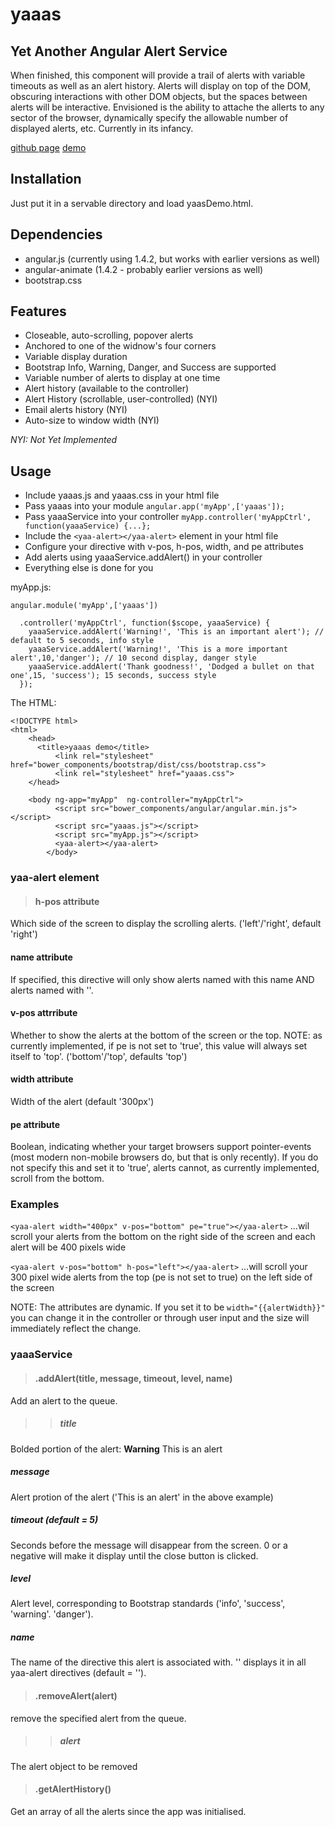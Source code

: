 yaaas
=====

## Yet Another Angular Alert Service

When finished, this component will provide a trail of alerts with variable timeouts as well as an alert history.  Alerts will display on top of the DOM, obscuring interactions with other DOM objects, but the spaces between alerts will be interactive. Envisioned is the ability to attache the allerts to any sector of the browser, dynamically specify the allowable number of displayed alerts, etc.  Currently in its infancy.

[github page](http://beartums.github.io/yaaas)
[demo](http://beartums.github.io/yaaas/yaaasDemo.html)

## Installation
Just put it in a servable directory and load yaasDemo.html.

## Dependencies
* angular.js (currently using 1.4.2, but works with earlier versions as well)
* angular-animate (1.4.2 - probably earlier versions as well)
* bootstrap.css

## Features
* Closeable, auto-scrolling, popover alerts
* Anchored to one of the widnow's four corners
* Variable display duration
* Bootstrap Info, Warning, Danger, and Success are supported
* Variable number of alerts to display at one time
* Alert history (available to the controller)
* Alert History (scrollable, user-controlled)  (NYI)
* Email alerts history (NYI)
* Auto-size to window width (NYI)

*NYI: Not Yet Implemented*

## Usage
* Include yaaas.js and yaaas.css in your html file
* Pass yaaas into your module
`angular.app('myApp',['yaaas']);`
* Pass yaaaService into your controller
`myApp.controller('myAppCtrl', function(yaaaService) {...};`
* Include the `<yaa-alert></yaa-alert>` element in your html file
* Configure your <yaa-alert> directive with v-pos, h-pos, width, and pe attributes
* Add alerts using yaaaService.addAlert() in your controller
* Everything else is done for you

myApp.js:
```
angular.module('myApp',['yaaas'])

  .controller('myAppCtrl', function($scope, yaaaService) {
    yaaaService.addAlert('Warning!', 'This is an important alert'); // default to 5 seconds, info style
    yaaaService.addAlert('Warning!', 'This is a more important alert',10,'danger'); // 10 second display, danger style
    yaaaService.addAlert('Thank goodness!', 'Dodged a bullet on that one',15, 'success'); 15 seconds, success style
  });
```

The HTML:
```
<!DOCTYPE html>
<html>
	<head>
  	  <title>yaaas demo</title>
    	  <link rel="stylesheet" href="bower_components/bootstrap/dist/css/bootstrap.css">
    	  <link rel="stylesheet" href="yaaas.css">
	</head>

	<body ng-app="myApp"  ng-controller="myAppCtrl">
          <script src="bower_components/angular/angular.min.js"></script>
          <script src="yaaas.js"></script>
          <script src="myApp.js"></script>
          <yaa-alert></yaa-alert>
        </body> 
```

### yaa-alert element
>#### **h-pos** attribute
Which side of the screen to display the scrolling alerts. ('left'/'right', default 'right') 
#### **name** attribute
If specified, this directive will only show alerts named with this name AND alerts named with ''.
#### **v-pos** attrribute
Whether to show the alerts at the bottom of the screen or the top.  NOTE: as currently 
implemented, if pe is not set to 'true', this value will always set itself to 'top'. 
('bottom'/'top', defaults 'top')
#### **width** attribute
Width of the alert (default '300px')
#### **pe** attribute
Boolean, indicating whether your target browsers support pointer-events (most modern non-mobile 
browsers do, but that is only recently).  If you do not specify this and set it to 'true', alerts
cannot, as currently implemented, scroll from the bottom.

### Examples
```<yaa-alert width="400px" v-pos="bottom" pe="true"></yaa-alert>```
...wil scroll your alerts from the bottom on the right side of the screen and each alert will be 400 pixels wide

```<yaa-alert v-pos="bottom" h-pos="left"></yaa-alert>```
...will scroll your 300 pixel wide alerts from the top (pe is not set to true) on the left side of the screen

NOTE: The attributes are dynamic.  If you set it to be `width="{{alertWidth}}"` you can change it in the controller
or through user input and the size will immediately reflect the change.

### yaaaService
>#### .addAlert(title, message, timeout, level, name)
Add an alert to the queue.
>>##### title
Bolded portion of the alert: **Warning** This is an alert
##### message
Alert protion of the alert ('This is an alert' in the above example)
##### timeout (default = 5)
Seconds before the message will disappear from the screen. 0 or a negative will make it display until the close button is clicked.
##### level
Alert level, corresponding to Bootstrap standards ('info', 'success', 'warning'. 'danger').
##### name
The name of the directive this alert is associated with.  '' displays it in all yaa-alert directives (default = '').

>#### .removeAlert(alert)
remove the specified alert from the queue.
>>##### alert
The alert object to be removed

>#### .getAlertHistory()
Get an array of all the alerts since the app was initialised.



